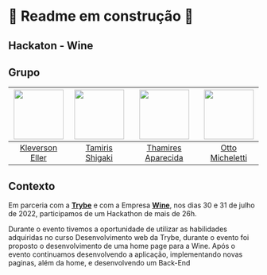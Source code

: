 # 🚧 Readme em construção 🚧

## Hackaton - Wine

## Grupo

<img src='https://avatars.githubusercontent.com/u/94177171?v=4' width='100' />|<img src='https://avatars.githubusercontent.com/u/94326866?s=400&u=2920f9c7952532d047b332ad692b26e7371b8a3a&v=4' width='100' />|<img src='https://avatars.githubusercontent.com/u/92175007?v=4' width='100' />|<img src='https://avatars.githubusercontent.com/u/83674797?v=4' width='100' />
:-:|:-:|:-:|:-:
[Kleverson Eller](https://github.com/KleversonEller)|[Tamiris Shigaki](https://github.com/TamirisShigaki)|[Thamires Aparecida](https://github.com/thamiresl)|[Otto Micheletti](https://github.com/ottomicheletti)

## Contexto

Em parceria com a <a href="https://www.linkedin.com/school/betrybe/" target="_blank" rel="external"><strong>Trybe</strong></a> e com a Empresa <a href="https://www.linkedin.com/company/wine.com.br/" target="_blank" rel="external"><strong>Wine</strong></a>, nos dias 30 e 31 de julho de 2022,  participamos de um Hackathon de mais de 26h.

Durante o evento tivemos a oportunidade de utilizar as habilidades adquiridas no curso Desenvolvimento web da Trybe, durante o evento foi proposto o desenvolvimento de uma home page para a Wine.
Após o evento continuamos desenvolvendo a aplicação, implementando novas paginas, além da home, e desenvolvendo um Back-End

